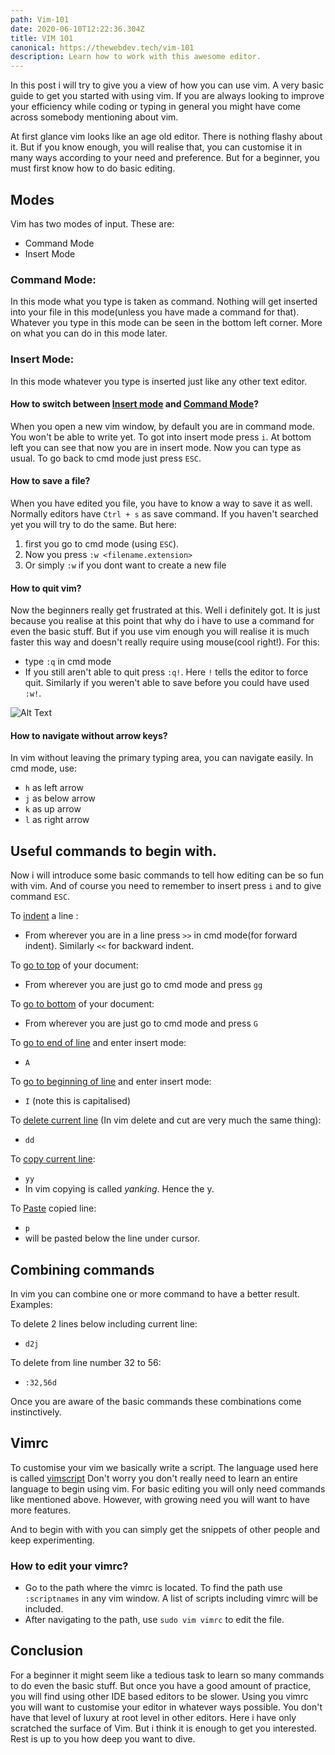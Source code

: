 ```yaml
---
path: Vim-101
date: 2020-06-10T12:22:36.304Z
title: VIM 101
canonical: https://thewebdev.tech/vim-101
description: Learn how to work with this awesome editor.
---
```



In this post i will try to give you a view of how you can use vim. A very basic guide to get you started with using vim. If you are always looking to improve your efficiency while coding or typing in general you might have come across somebody mentioning about vim. 

At first glance vim looks like an age old editor. There is nothing flashy about it. But if you know enough, you will realise that, you can customise it in many ways according to your need and preference. But for a beginner, you must first know how to do basic editing.

## Modes
Vim has two modes of input. These are:
  - Command Mode
  - Insert Mode

### Command Mode:
In this mode what you type is taken as command. Nothing will get inserted into your file in this mode(unless you have made a command for that). Whatever you type in this mode can be seen in the bottom left corner. More on what you can do in this mode later. 

### Insert Mode:
In this mode whatever you type is inserted just like any other text editor.

#### How to switch between <ins>Insert mode</ins> and <ins>Command Mode</ins>?
When you open a new vim window, by default you are in command mode. You won't be able to write yet. To got into insert mode press `i`. At bottom left you can see that now you are in insert mode. Now you can type as usual. To go back to cmd mode just press `ESC`.

#### How to save a file?
When you have edited you file, you have to know a way to save it as well. Normally editors have `Ctrl + s` as save command. If you haven't searched yet you will try to do the same. But here:
1. first you go to cmd mode (using `ESC`). 
2. Now you press `:w <filename.extension>`
3. Or simply `:w` if you dont want to create a new file

#### How to quit vim?
Now the beginners really get frustrated at this. Well i definitely got. It is just because you realise at this point that why do i have to use a command for even the basic stuff. But if you use vim enough you will realise it is much faster this way and doesn't really require using mouse(cool right!). For this:
* type `:q` in cmd mode
* If you still aren't able to quit press `:q!`. Here `!` tells the editor to force quit. Similarly if you weren't able to save before you could have used `:w!`. 

![Alt Text](https://dev-to-uploads.s3.amazonaws.com/i/gz8oclbd6gjayh4py2wa.gif)

#### How to navigate without arrow keys?
In vim without leaving the primary typing area, you can navigate easily. In cmd mode, use:
* `h` as left arrow
* `j` as below arrow
* `k` as up arrow
* `l` as right arrow

## Useful commands to begin with.
Now i will introduce some basic commands to tell how editing can be so fun with vim. And of course you need to remember to insert press `i` and to give command `ESC`.

To <ins>indent</ins> a line :
* From wherever you are in a line press `>>` in cmd mode(for forward indent). Similarly `<<` for backward indent.
   
To <ins>go to top</ins> of your document:

* From wherever you are just go to cmd mode and press `gg`

To <ins>go to bottom</ins> of your document:

* From wherever you are just go to cmd mode and press `G`

To <ins>go to end of line</ins> and enter insert mode:

* `A`

To <ins>go to beginning of line</ins> and enter insert mode:

* `I` (note this is capitalised)

To <ins>delete current line</ins> (In vim delete and cut are very much the same thing):

* `dd`

To <ins>copy current line</ins>:

* `yy`
* In vim copying is called *yanking*. Hence the y.

To <ins>Paste</ins> copied line:

* `p`
* will be pasted below the line under cursor.

## Combining commands

In vim you can combine one or more command to have a better result.
Examples:

To delete 2 lines below including current line:
* `d2j`

To delete from line number 32 to 56:
* `:32,56d`

Once you are aware of the basic commands these combinations come instinctively.

## Vimrc

To customise your vim we basically write a script. The language used here is called <ins>vimscript</ins> Don't worry you don't really need to learn an entire language to begin using vim. For basic editing you will only need commands like mentioned above. However, with growing need you will want to have more features. 

And to begin with with you can simply get the snippets of other people and keep experimenting.

### How to edit your vimrc?

* Go to the path where the vimrc is located. To find the path use `:scriptnames` in any vim window. A list of scripts including vimrc will be included. 
* After navigating to the path, use `sudo vim vimrc` to edit the file.


## Conclusion

For a beginner it might seem like a tedious task to learn so many commands to do even the basic stuff. But once you have a good amount of practice, you will find using other IDE based editors to be slower. Using you vimrc you will want to customise your editor in whatever ways possible. You don't have that level of luxury at root level in other editors. 
Here i have only scratched the surface of Vim. But i think it is enough to get you interested. Rest is up to you how deep you want to dive.

